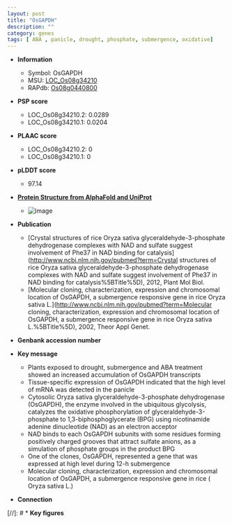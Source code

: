 ```yaml
---
layout: post
title: "OsGAPDH"
description: ""
category: genes
tags: [ ABA , panicle, drought, phosphate, submergence, oxidative]
---
```


* **Information**  
    + Symbol: OsGAPDH  
    + MSU: [LOC_Os08g34210](http://rice.plantbiology.msu.edu/cgi-bin/ORF_infopage.cgi?orf=LOC_Os08g34210)  
    + RAPdb: [Os08g0440800](http://rapdb.dna.affrc.go.jp/viewer/gbrowse_details/irgsp1?name=Os08g0440800)  

* **PSP score**  
    + LOC_Os08g34210.2: 0.0289 
    + LOC_Os08g34210.1: 0.0204 

* **PLAAC score**  
    + LOC_Os08g34210.2: 0 
    + LOC_Os08g34210.1: 0 

* **pLDDT score**
    + 97.14

* **[Protein Structure from AlphaFold and UniProt](https://www.uniprot.org/uniprotkb/Q6Z9G0/entry#structure)**
    + ![image](https://ricepsp.github.io/images/Q6/AF-Q6Z9G0-F1.png)

* **Publication**  
    + [Crystal structures of rice Oryza sativa glyceraldehyde-3-phosphate dehydrogenase complexes with NAD and sulfate suggest involvement of Phe37 in NAD binding for catalysis](http://www.ncbi.nlm.nih.gov/pubmed?term=Crystal structures of rice Oryza sativa glyceraldehyde-3-phosphate dehydrogenase complexes with NAD and sulfate suggest involvement of Phe37 in NAD binding for catalysis%5BTitle%5D), 2012, Plant Mol Biol.
    + [Molecular cloning, characterization, expression and chromosomal location of OsGAPDH, a submergence responsive gene in rice  Oryza sativa L.](http://www.ncbi.nlm.nih.gov/pubmed?term=Molecular cloning, characterization, expression and chromosomal location of OsGAPDH, a submergence responsive gene in rice  Oryza sativa L.%5BTitle%5D), 2002, Theor Appl Genet.

* **Genbank accession number**  

* **Key message**  
    + Plants exposed to drought, submergence and ABA treatment showed an increased accumulation of OsGAPDH transcripts
    + Tissue-specific expression of OsGAPDH indicated that the high level of mRNA was detected in the panicle
    + Cytosolic Oryza sativa glyceraldehyde-3-phosphate dehydrogenase (OsGAPDH), the enzyme involved in the ubiquitous glycolysis, catalyzes the oxidative phosphorylation of glyceraldehyde-3-phosphate to 1,3-biphosphoglycerate (BPG) using nicotinamide adenine dinucleotide (NAD) as an electron acceptor
    + NAD binds to each OsGAPDH subunits with some residues forming positively charged grooves that attract sulfate anions, as a simulation of phosphate groups in the product BPG
    + One of the clones, OsGAPDH, represented a gene that was expressed at high level during 12-h submergence
    + Molecular cloning, characterization, expression and chromosomal location of OsGAPDH, a submergence responsive gene in rice ( Oryza sativa L.)

* **Connection**  

[//]: # * **Key figures**  


